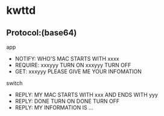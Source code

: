kwttd
=====


## Protocol:(base64)

app
* NOTIFY: WHO'S MAC STARTS WITH xxxx
* REQUIRE: xxxyyy TURN ON
           xxxyyy TURN OFF
* GET: xxxyyy PLEASE GIVE ME YOUR INFOMATION

switch
* REPLY: MY MAC STARTS WITH xxx AND ENDS WITH yyy
* REPLY: DONE TURN ON
         DONE TURN OFF
* REPLY: MY INFORMATION IS ...
